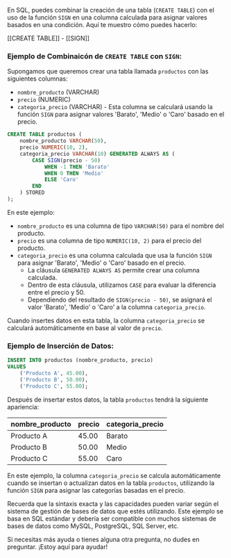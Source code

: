 En SQL, puedes combinar la creación de una tabla (`CREATE TABLE`) con el uso de la función `SIGN` en una columna calculada para asignar valores basados en una condición. Aquí te muestro cómo puedes hacerlo:

[[CREATE TABLE]] - [[SIGN]]
### Ejemplo de Combinaicón de `CREATE TABLE` con `SIGN`:

Supongamos que queremos crear una tabla llamada `productos` con las siguientes columnas:
- `nombre_producto` (VARCHAR)
- `precio` (NUMERIC)
- `categoria_precio` (VARCHAR) - Esta columna se calculará usando la función `SIGN` para asignar valores 'Barato', 'Medio' o 'Caro' basado en el precio.

```sql
CREATE TABLE productos (
    nombre_producto VARCHAR(50),
    precio NUMERIC(10, 2),
    categoria_precio VARCHAR(10) GENERATED ALWAYS AS (
        CASE SIGN(precio - 50)
            WHEN -1 THEN 'Barato'
            WHEN 0 THEN 'Medio'
            ELSE 'Caro'
        END
    ) STORED
);
```


En este ejemplo:
- `nombre_producto` es una columna de tipo `VARCHAR(50)` para el nombre del producto.
- `precio` es una columna de tipo `NUMERIC(10, 2)` para el precio del producto.
- `categoria_precio` es una columna calculada que usa la función `SIGN` para asignar 'Barato', 'Medio' o 'Caro' basado en el precio.
  - La cláusula `GENERATED ALWAYS AS` permite crear una columna calculada.
  - Dentro de esta cláusula, utilizamos `CASE` para evaluar la diferencia entre el precio y 50.
  - Dependiendo del resultado de `SIGN(precio - 50)`, se asignará el valor 'Barato', 'Medio' o 'Caro' a la columna `categoria_precio`.

Cuando insertes datos en esta tabla, la columna `categoria_precio` se calculará automáticamente en base al valor de `precio`.

### Ejemplo de Inserción de Datos:

```sql
INSERT INTO productos (nombre_producto, precio)
VALUES
    ('Producto A', 45.00),
    ('Producto B', 50.00),
    ('Producto C', 55.00);
```


Después de insertar estos datos, la tabla `productos` tendrá la siguiente apariencia:

| nombre_producto | precio | categoria_precio |
|-----------------|--------|------------------|
| Producto A      | 45.00  | Barato           |
| Producto B      | 50.00  | Medio            |
| Producto C      | 55.00  | Caro             |

En este ejemplo, la columna `categoria_precio` se calcula automáticamente cuando se insertan o actualizan datos en la tabla `productos`, utilizando la función `SIGN` para asignar las categorías basadas en el precio.

Recuerda que la sintaxis exacta y las capacidades pueden variar según el sistema de gestión de bases de datos que estés utilizando. Este ejemplo se basa en SQL estándar y debería ser compatible con muchos sistemas de bases de datos como MySQL, PostgreSQL, SQL Server, etc.

Si necesitas más ayuda o tienes alguna otra pregunta, no dudes en preguntar. ¡Estoy aquí para ayudar!